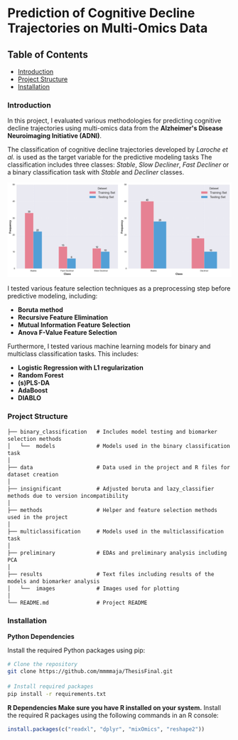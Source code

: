 # Prediction of Cognitive Decline Trajectories on Multi-Omics Data

## Table of Contents
- [Introduction](#introduction)
- [Project Structure](#project-structure)
- [Installation](#installation)

### Introduction

In this project, I evaluated various methodologies
for predicting cognitive decline trajectories
using multi-omics data from the **Alzheimer's Disease Neuroimaging Initiative (ADNI)**.

The classification of cognitive decline trajectories developed by _Laroche et al._ 
is used as the target variable for the predictive modeling tasks
The classification includes three classes: _Stable_, _Slow Decliner_, _Fast Decliner_
or a binary classification task with _Stable_ and _Decliner_ classes.

![image info](results/images/class_distribution.png)


I tested various feature selection techniques as a preprocessing step before predictive modeling, including:
- **Boruta method**
- **Recursive Feature Elimination**
- **Mutual Information Feature Selection**
- **Anova F-Value Feature Selection**

Furthermore, I tested various machine learning models for binary and multiclass classification tasks.
This includes:
- **Logistic Regression with L1 regularization**
- **Random Forest**
- **(s)PLS-DA**
- **AdaBoost**
- **DIABLO**

### Project Structure

```plaintext
├── binary_classification   # Includes model testing and biomarker selection methods
│   └──  models             # Models used in the binary classification task
│ 
├── data                    # Data used in the project and R files for dataset creation
│ 
├── insignificant           # Adjusted boruta and lazy_classifier methods due to version incompatibility
│ 
├── methods                 # Helper and feature selection methods used in the project
│
├── multiclassification     # Models used in the multiclassification task
│   
├── preliminary             # EDAs and preliminary analysis including PCA
│ 
├── results                 # Text files including results of the models and biomarker analysis
│   └──  images             # Images used for plotting
│ 
└── README.md               # Project README
```

### Installation

**Python Dependencies**

Install the required Python packages using pip:

```bash
# Clone the repository
git clone https://github.com/mmmmaja/ThesisFinal.git

# Install required packages
pip install -r requirements.txt
```

**R Dependencies
Make sure you have R installed on your system.**
Install the required R packages using the following commands in an R console:
    
```R
install.packages(c("readxl", "dplyr", "mixOmics", "reshape2"))
```